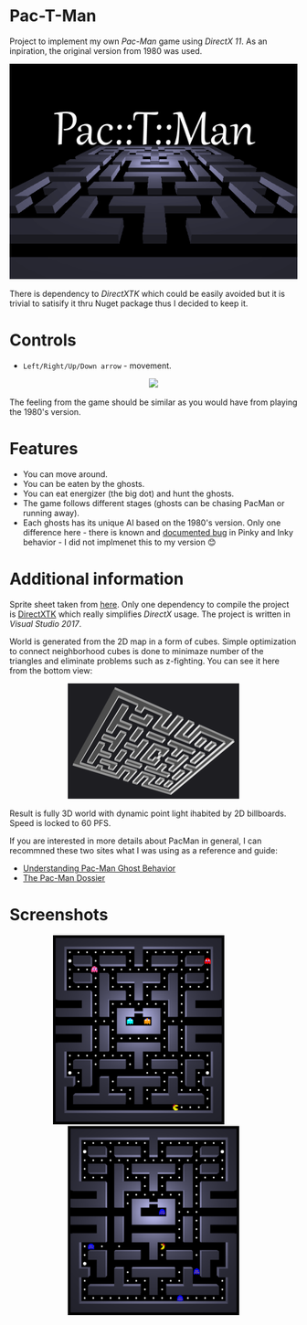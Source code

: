 # Pac-T-Man
Project to implement my own *Pac-Man* game using *DirectX 11*. As an inpiration, the original version from 1980 was used.

<p align="center">  
  <img src="Doc/intro.gif">
</p>

There is dependency to *DirectXTK* which could be easily avoided but it is trivial to satisify it thru Nuget package thus I decided to keep it.

# Controls
- `Left/Right/Up/Down arrow` - movement.

<p align="center">  
  <img src="Doc/game.gif">
</p>

The feeling from the game should be similar as you would have from playing the 1980's version.

# Features
- You can move around.
- You can be eaten by the ghosts.
- You can eat energizer (the big dot) and hunt the ghosts.
- The game follows different stages (ghosts can be chasing PacMan or running away).
- Each ghosts has its unique AI based on the 1980's version. Only one difference here - there is known and [documented bug](http://donhodges.com/pacman_pinky_explanation.htm) in Pinky and Inky behavior - I did not implmenet this to my version :blush:

# Additional information
Sprite sheet taken from [here](https://www.nicepng.com/ourpic/u2q8q8w7i1e6t4e6_pacman10-hp-sprite-pacman-sprite-sheet-png/). Only one dependency to compile the project is [DirectXTK](https://github.com/microsoft/DirectXTK) which really simplifies *DirectX* usage. The project is written in *Visual Studio 2017*.

World is generated from the 2D map in a form of cubes. Simple optimization to connect neighborhood cubes is done to minimaze number of the triangles and eliminate problems such as z-fighting. You can see it here from the bottom view:

<p align="center">  
  <img src="Doc/map.png">
</p>

Result is fully 3D world with dynamic point light ihabited by 2D billboards. Speed is locked to 60 PFS.

If you are interested in more details about PacMan in general, I can recommned these two sites what I was using as a reference and guide:

- [Understanding Pac-Man Ghost Behavior](https://gameinternals.com/understanding-pac-man-ghost-behavior)
- [The Pac-Man Dossier](https://www.gamasutra.com/view/feature/132330/the_pacman_dossier.php)

# Screenshots
<p align="center">  
  <img src="Doc/sc2.png">&nbsp; &nbsp; &nbsp; &nbsp; &nbsp; &nbsp; &nbsp; <img src="Doc/sc1.png">
</p>

